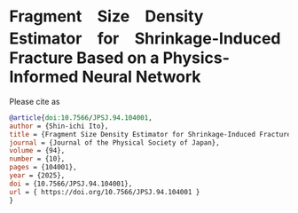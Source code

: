 # Fragment　Size　Density　Estimator　for　Shrinkage-Induced Fracture Based on a Physics-Informed Neural Network

Please cite as

```bibtex
@article{doi:10.7566/JPSJ.94.104001,
author = {Shin-ichi Ito},
title = {Fragment Size Density Estimator for Shrinkage-Induced Fracture Based on a Physics-Informed Neural Network},
journal = {Journal of the Physical Society of Japan},
volume = {94},
number = {10},
pages = {104001},
year = {2025},
doi = {10.7566/JPSJ.94.104001},
url = { https://doi.org/10.7566/JPSJ.94.104001 }
}


